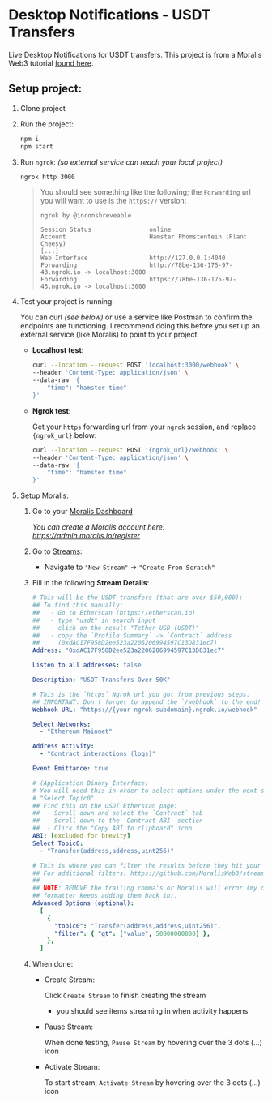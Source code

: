 # Desktop Notifications - USDT Transfers

Live Desktop Notifications for USDT transfers. This project is from a Moralis
Web3 tutorial [found here](https://youtu.be/QtstmvVeI18).

## Setup project:

1. Clone project

2. Run the project:

   ```sh
   npm i
   npm start
   ```

3. Run `ngrok`: _(so external service can reach your local project)_

   ```sh
   ngrok http 3000
   ```

   > You should see something like the following; the `Forwarding` url you will
   > want to use is the `https://` version:
   >
   > ```log
   > ngrok by @inconshreveable
   >
   > Session Status                online
   > Account                       Hamster Phomstentein (Plan: Cheesy)
   > [...]
   > Web Interface                 http://127.0.0.1:4040
   > Forwarding                    http://78be-136-175-97-43.ngrok.io -> localhost:3000
   > Forwarding                    https://78be-136-175-97-43.ngrok.io -> localhost:3000
   > ```

4. Test your project is running:

   You can curl _(see below)_ or use a service like Postman to confirm the
   endpoints are functioning. I recommend doing this before you set up an
   external service (like Moralis) to point to your project.

   - **Localhost test:**

     ```sh
     curl --location --request POST 'localhost:3000/webhook' \
     --header 'Content-Type: application/json' \
     --data-raw '{
         "time": "hamster time"
     }'
     ```

   - **Ngrok test:**

     Get your `https` forwarding url from your `ngrok` session, and replace
     `{ngrok_url}` below:

     ```sh
     curl --location --request POST '{ngrok_url}/webhook' \
     --header 'Content-Type: application/json' \
     --data-raw '{
         "time": "hamster time"
     }'
     ```

5. Setup Moralis:

   1. Go to your [Moralis Dashboard](https://admin.moralis.io/)

      _You can create a Moralis account here: https://admin.moralis.io/register_

   2. Go to [Streams](https://admin.moralis.io/streams):

      - Navigate to `"New Stream"` -> `"Create From Scratch"`

   3. Fill in the following **Stream Details**:

      ```yml
      # This will be the USDT transfers (that are over $50,000);
      ## To find this manually:
      ##   - Go to Etherscan (https://etherscan.io)
      ##   - type "usdt" in search input
      ##   - click on the result "Tether USD (USDT)"
      ##   - copy the `Profile Summary` -> `Contract` address
      ##     (0xdAC17F958D2ee523a2206206994597C13D831ec7)
      Address: "0xdAC17F958D2ee523a2206206994597C13D831ec7"

      Listen to all addresses: false

      Description: "USDT Transfers Over 50K"

      # This is the `https` Ngrok url you got from previous steps.
      ## IMPORTANT: Don't forget to append the `/webhook` to the end!
      Webhook URL: "https://{your-ngrok-subdomain}.ngrok.io/webhook"

      Select Networks:
        - "Ethereum Mainnet"

      Address Activity:
        - "Contract interactions (logs)"

      Event Emittance: true

      # (Application Binary Interface)
      # You will need this in order to select options under the next step for
      # "Select Topic0"
      ## Find this on the USDT Etherscan page:
      ##  - Scroll down and select the `Contract` tab
      ##  - Scroll down to the `Contract ABI` section
      ##  - Click the "Copy ABI to clipboard" icon
      ABI: [excluded for brevity]
      Select Topic0:
        - "Transfer(address,address,uint256)"

      # This is where you can filter the results before they hit your project.
      ## For additional filters: https://github.com/MoralisWeb3/streams-beta#filter-streams
      ##
      ## NOTE: REMOVE the trailing comma's or Moralis will error (my code
      ## formatter keeps adding them back in).
      Advanced Options (optional):
        [
          {
            "topic0": "Transfer(address,address,uint256)",
            "filter": { "gt": ["value", 50000000000] },
          },
        ]
      ```

   4. When done:

      - Create Stream:

        Click `Create Stream` to finish creating the stream

        - you should see items streaming in when activity happens

      - Pause Stream:

        When done testing, `Pause Stream` by hovering over the 3 dots (...) icon

      - Activate Stream:

        To start stream, `Activate Stream` by hovering over the 3 dots (...)
        icon
